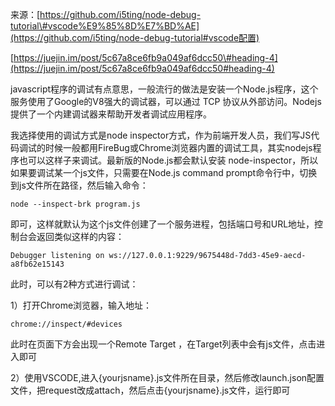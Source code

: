 来源：[https://github.com/i5ting/node-debug-tutorial\#vscode%E9%85%8D%E7%BD%AE](https://github.com/i5ting/node-debug-tutorial#vscode配置)

[https://juejin.im/post/5c67a8ce6fb9a049af6dcc50\#heading-4](https://juejin.im/post/5c67a8ce6fb9a049af6dcc50#heading-4)

javascript程序的调试有点意思，一般流行的做法是安装一个Node.js程序，这个服务使用了Google的V8强大的调试器，可以通过 TCP 协议从外部访问。Nodejs提供了一个内建调试器来帮助开发者调试应用程序。

我选择使用的调试方式是node inspector方式，作为前端开发人员，我们写JS代码调试的时候一般都用FireBug或Chrome浏览器内置的调试工具，其实nodejs程序也可以这样子来调试。最新版的Node.js都会默认安装 node-inspector，所以如果要调试某一个js文件，只需要在Node.js command prompt命令行中，切换到js文件所在路径，然后输入命令：

```
node --inspect-brk program.js
```

即可，这样就默认为这个js文件创建了一个服务进程，包括端口号和URL地址，控制台会返回类似这样的内容：

```
Debugger listening on ws://127.0.0.1:9229/9675448d-7dd3-45e9-aecd-a8fb62e15143
```

此时，可以有2种方式进行调试：

1）打开Chrome浏览器，输入地址：

```
chrome://inspect/#devices
```

此时在页面下方会出现一个Remote Target ，在Target列表中会有js文件，点击进入即可

2）使用VSCODE,进入{yourjsname}.js文件所在目录，然后修改launch.json配置文件，把request改成attach，然后点击{yourjsname}.js文件，运行即可

